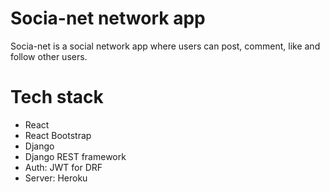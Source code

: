 # Socia-net network app
Socia-net is a social network app where users can post, comment, like and follow other users.

# Tech stack
- React
- React Bootstrap
- Django
- Django REST framework
- Auth: JWT for DRF
- Server: Heroku
